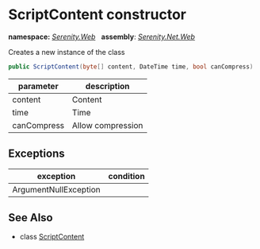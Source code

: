 # ScriptContent constructor
**namespace:** *[Serenity.Web](../../README.md#serenity.web-namespace)*   **assembly**: *[Serenity.Net.Web](../../README.md)*

Creates a new instance of the class

```csharp
public ScriptContent(byte[] content, DateTime time, bool canCompress)
```

| parameter | description |
| --- | --- |
| content | Content |
| time | Time |
| canCompress | Allow compression |

## Exceptions

| exception | condition |
| --- | --- |
| ArgumentNullException |  |

## See Also

* class [ScriptContent](../ScriptContent.md)